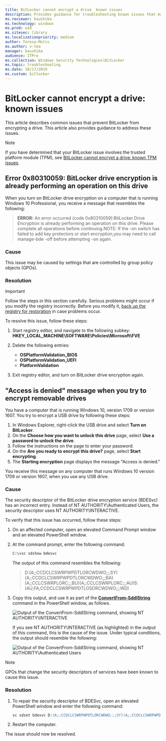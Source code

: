 ```yaml
---
title: BitLocker cannot encrypt a drive  known issues
description: Provides guidance for troubleshooting known issues that may prevent BitLocker Drive Encryption from encrypting a drive
ms.reviewer: kaushika
ms.technology: windows
ms.prod: w10
ms.sitesec: library
ms.localizationpriority: medium
author: Teresa-Motiv
ms.author: v-tea
manager: kaushika
audience: ITPro
ms.collection: Windows Security Technologies\BitLocker
ms.topic: troubleshooting
ms.date: 10/17/2019
ms.custom: bitlocker
---
```


# BitLocker cannot encrypt a drive: known issues

This article describes common issues that prevent BitLocker from encrypting a drive. This article also provides guidance to address these issues.

> [!NOTE]
> If you have determined that your BitLocker issue involves the trusted platform module (TPM), see [BitLocker cannot encrypt a drive: known TPM issues](ts-bitlocker-cannot-encrypt-tpm-issues.md).

## Error 0x80310059: BitLocker drive encryption is already performing an operation on this drive

When you turn on BitLocker drive encryption on a computer that is running Windows 10 Professional, you receive a message that resembles the following:

> **ERROR:** An error occurred (code 0x80310059):BitLocker Drive Encryption is already performing an operation on this drive. Please complete all operations before continuing.NOTE: If the -on switch has failed to add key protectors or start encryption,you may need to call manage-bde -off before attempting -on again.

### Cause

This issue may be caused by settings that are controlled by group policy objects (GPOs).

### Resolution

> [!IMPORTANT]
> Follow the steps in this section carefully. Serious problems might occur if you modify the registry incorrectly. Before you modify it, [back up the registry for restoration](https://support.microsoft.com/help/322756) in case problems occur.

To resolve this issue, follow these steps:

1. Start registry editor, and navigate to the following subkey:
   **HKEY\_LOCAL\_MACHINE\\SOFTWARE\\Policies\\Microsoft\\FVE**

1. Delete the following entries:
   - **OSPlatformValidation\_BIOS**
   - **OSPlatformValidation\_UEFI**
   - **PlatformValidation**

1. Exit registry editor, and turn on BitLocker drive encryption again.

## "Access is denied" message when you try to encrypt removable drives

You have a computer that is running Windows 10, version 1709 or version 1607. You try to encrypt a USB drive by following these steps:

1. In Windows Explorer, right-click the USB drive and select **Turn on BitLocker**.
1. On the **Choose how you want to unlock this drive** page, select **Use a password to unlock the drive**.
1. Follow the instructions on the page to enter your password.
1. On the **Are you ready to encrypt this drive?** page, select **Start encrypting**.
1. The **Starting encryption** page displays the message "Access is denied."

You receive this message on any computer that runs Windows 10 version 1709 or version 1607, when you use any USB drive.

### Cause

The security descriptor of the BitLocker drive encryption service (BDESvc) has an incorrect entry. Instead of NT AUTHORITY\Authenticated Users, the security descriptor uses NT AUTHORITY\INTERACTIVE.

To verify that this issue has occurred, follow these steps:

1. On an affected computer, open an elevated Command Prompt window and an elevated PowerShell window.

1. At the command prompt, enter the following command:

   ```cmd
   C:\>sc sdshow bdesvc
   ```

   The output of this command resembles the following:

   > D:(A;;CCDCLCSWRPWPDTLORCWDWO;;;SY)(A;;CCDCLCSWRPWPDTLORCWDWO;;;BA)(A;;CCLCSWRPLORC;;;BU)(A;;CCLCSWRPLORC;;;AU)S:(AU;FA;CCDCLCSWRPWPDTLOSDRCWDWO;;;WD)

1. Copy this output, and use it as part of the [**ConvertFrom-SddlString**](https://docs.microsoft.com/powershell/module/microsoft.powershell.utility/convertfrom-sddlstring?view=powershell-6) command in the PowerShell window, as follows.

   ![Output of the ConvertFrom-SddlString command, showing NT AUTHORITY\\INTERACTIVE](./images/ts-bitlocker-usb-sddl.png)

   If you see NT AUTHORITY\INTERACTIVE (as highlighted) in the output of this command, this is the cause of the issue. Under typical conditions, the output should resemble the following:

   ![Output of the ConvertFrom-SddlString command, showing NT AUTHORITY\\Authenticated Users](./images/ts-bitlocker-usb-default-sddl.png)

> [!NOTE]
> GPOs that change the security descriptors of services have been known to cause this issue.

### Resolution

1. To repair the security descriptor of BDESvc, open an elevated PowerShell window and enter the following command:

   ```ps
   sc sdset bdesvc D:(A;;CCDCLCSWRPWPDTLORCWDWO;;;SY)(A;;CCDCLCSWRPWPDTLORCWDWO;;;BA)(A;;CCLCSWRPLORC;;;BU)(A;;CCLCSWRPLORC;;;AU)S:(AU;FA;CCDCLCSWRPWPDTLOSDRCWDWO;;;WD)
   ```

1. Restart the computer.

The issue should now be resolved.
